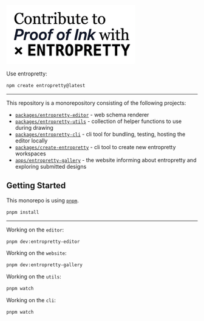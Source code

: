 
![Hero Image](hero.gif)

Use entropretty:

```sh
npm create entropretty@latest
```

---

This repository is a monorepository consisting of the following projects:

+ [`packages/entropretty-editor`](https://github.com/peetzweg/entropretty-tools/tree/main/packages/entropretty-editor) - web schema renderer
+ [`packages/entropretty-utils`](https://github.com/peetzweg/entropretty-tools/tree/main/packages/entropretty-utils) - collection of helper functions to use during drawing
+ [`packages/entropretty-cli`](https://github.com/peetzweg/entropretty-tools/tree/main/packages/entropretty-cli) - cli tool for bundling, testing, hosting the editor locally
+ [`packages/create-entropretty`](https://github.com/peetzweg/entropretty-tools/tree/main/packages/create-entropretty) - cli tool to create new entropretty workspaces
+ [`apps/entropretty-gallery`](https://github.com/peetzweg/entropretty-tools/tree/main/apps/entropretty-gallery) - the website informing about entropretty and exploring submitted designs

## Getting Started

This monorepo is using [`pnpm`](https://pnpm.io/).

```sh
pnpm install
```

---

Working on the `editor`:

```sh
pnpm dev:entropretty-editor
```

Working on the `website`:

```sh
pnpm dev:entropretty-gallery
```

Working on the `utils`:

```sh
pnpm watch
```

Working on the `cli`:

```sh
pnpm watch
```